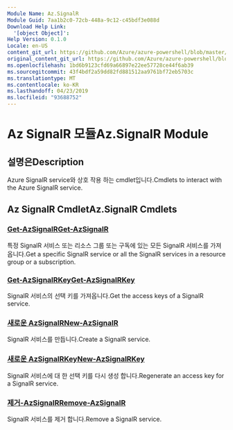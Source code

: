 ```yaml
---
Module Name: Az.SignalR
Module Guid: 7aa1b2c0-72cb-448a-9c12-c45bdf3e088d
Download Help Link:
  '[object Object]': 
Help Version: 0.1.0
Locale: en-US
content_git_url: https://github.com/Azure/azure-powershell/blob/master/src/SignalR/SignalR/help/Az.SignalR.md
original_content_git_url: https://github.com/Azure/azure-powershell/blob/master/src/SignalR/SignalR/help/Az.SignalR.md
ms.openlocfilehash: 1bd6b9123cfd69a66897e22ee57728ce44f6ab39
ms.sourcegitcommit: 43f4bdf2a59dd82fd881512aa9761bf72eb5703c
ms.translationtype: MT
ms.contentlocale: ko-KR
ms.lasthandoff: 04/23/2019
ms.locfileid: "93688752"
---
```

# <span data-ttu-id="a69f9-101">Az SignalR 모듈</span><span class="sxs-lookup"><span data-stu-id="a69f9-101">Az.SignalR Module</span></span>
## <span data-ttu-id="a69f9-102">설명은</span><span class="sxs-lookup"><span data-stu-id="a69f9-102">Description</span></span>
<span data-ttu-id="a69f9-103">Azure SignalR service와 상호 작용 하는 cmdlet입니다.</span><span class="sxs-lookup"><span data-stu-id="a69f9-103">Cmdlets to interact with the Azure SignalR service.</span></span>

## <span data-ttu-id="a69f9-104">Az SignalR Cmdlet</span><span class="sxs-lookup"><span data-stu-id="a69f9-104">Az.SignalR Cmdlets</span></span>
### [<span data-ttu-id="a69f9-105">Get-AzSignalR</span><span class="sxs-lookup"><span data-stu-id="a69f9-105">Get-AzSignalR</span></span>](Get-AzSignalR.md)
<span data-ttu-id="a69f9-106">특정 SignalR 서비스 또는 리소스 그룹 또는 구독에 있는 모든 SignalR 서비스를 가져옵니다.</span><span class="sxs-lookup"><span data-stu-id="a69f9-106">Get a specific SignalR service or all the SignalR services in a resource group or a subscription.</span></span>

### [<span data-ttu-id="a69f9-107">Get-AzSignalRKey</span><span class="sxs-lookup"><span data-stu-id="a69f9-107">Get-AzSignalRKey</span></span>](Get-AzSignalRKey.md)
<span data-ttu-id="a69f9-108">SignalR 서비스의 선택 키를 가져옵니다.</span><span class="sxs-lookup"><span data-stu-id="a69f9-108">Get the access keys of a SignalR service.</span></span>

### [<span data-ttu-id="a69f9-109">새로운 AzSignalR</span><span class="sxs-lookup"><span data-stu-id="a69f9-109">New-AzSignalR</span></span>](New-AzSignalR.md)
<span data-ttu-id="a69f9-110">SignalR 서비스를 만듭니다.</span><span class="sxs-lookup"><span data-stu-id="a69f9-110">Create a SignalR service.</span></span>

### [<span data-ttu-id="a69f9-111">새로운 AzSignalRKey</span><span class="sxs-lookup"><span data-stu-id="a69f9-111">New-AzSignalRKey</span></span>](New-AzSignalRKey.md)
<span data-ttu-id="a69f9-112">SignalR 서비스에 대 한 선택 키를 다시 생성 합니다.</span><span class="sxs-lookup"><span data-stu-id="a69f9-112">Regenerate an access key for a SignalR service.</span></span>

### [<span data-ttu-id="a69f9-113">제거-AzSignalR</span><span class="sxs-lookup"><span data-stu-id="a69f9-113">Remove-AzSignalR</span></span>](Remove-AzSignalR.md)
<span data-ttu-id="a69f9-114">SignalR 서비스를 제거 합니다.</span><span class="sxs-lookup"><span data-stu-id="a69f9-114">Remove a SignalR service.</span></span>

